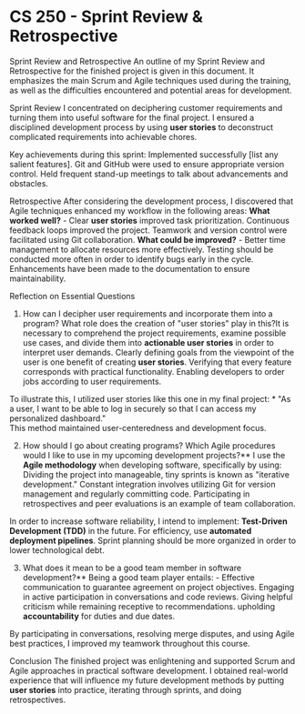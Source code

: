 # CS 250 - Sprint Review & Retrospective

Sprint Review and Retrospective
An outline of my Sprint Review and Retrospective for the finished project is given in this document. It emphasizes the main Scrum and Agile techniques used during the training, as well as the difficulties encountered and potential areas for development.

Sprint Review
I concentrated on deciphering customer requirements and turning them into useful software for the final project. I ensured a disciplined development process by using **user stories** to deconstruct complicated requirements into achievable chores. 

Key achievements during this sprint:
Implemented successfully [list any salient features].
Git and GitHub were used to ensure appropriate version control.
Held frequent stand-up meetings to talk about advancements and obstacles.

Retrospective
After considering the development process, I discovered that Agile techniques enhanced my workflow in the following areas:
**What worked well?** - Clear **user stories** improved task prioritization.
  Continuous feedback loops improved the project.
  Teamwork and version control were facilitated using Git collaboration.
**What could be improved?** - Better time management to allocate resources more effectively.
  Testing should be conducted more often in order to identify bugs early in the cycle.
  Enhancements have been made to the documentation to ensure maintainability.


Reflection on Essential Questions

1. How can I decipher user requirements and incorporate them into a program? What role does the creation of "user stories" play in this?It is necessary to comprehend the project requirements, examine possible use cases, and divide them into **actionable user stories** in order to interpret user demands. Clearly defining goals from the viewpoint of the user is one benefit of creating **user stories**.
Verifying that every feature corresponds with practical functionality.
Enabling developers to order jobs according to user requirements.

To illustrate this, I utilized user stories like this one in my final project: * "As a user, I want to be able to log in securely so that I can access my personalized dashboard."  
This method maintained user-centeredness and development focus.

2. How should I go about creating programs? Which Agile procedures would I like to use in my upcoming development projects?** I use the **Agile methodology** when developing software, specifically by using:
Dividing the project into manageable, tiny sprints is known as "iterative development."
Constant integration involves utilizing Git for version management and regularly committing code.
Participating in retrospectives and peer evaluations is an example of team collaboration.

In order to increase software reliability, I intend to implement: **Test-Driven Development (TDD)** in the future.
For efficiency, use **automated deployment pipelines**.
Sprint planning should be more organized in order to lower technological debt.

3. What does it mean to be a good team member in software development?**
Being a good team player entails: - Effective communication to guarantee agreement on project objectives.
Engaging in active participation in conversations and code reviews.
Giving helpful criticism while remaining receptive to recommendations.
upholding **accountability** for duties and due dates.

By participating in conversations, resolving merge disputes, and using Agile best practices, I improved my teamwork throughout this course.

Conclusion
The finished project was enlightening and supported Scrum and Agile approaches in practical software development. I obtained real-world experience that will influence my future development methods by putting **user stories** into practice, iterating through sprints, and doing retrospectives.
